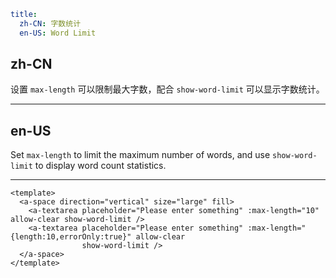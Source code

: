 ```yaml
title:
  zh-CN: 字数统计
  en-US: Word Limit
```

## zh-CN

设置 `max-length` 可以限制最大字数，配合 `show-word-limit` 可以显示字数统计。

---

## en-US

Set `max-length` to limit the maximum number of words, and use `show-word-limit` to display word count statistics.

---

```vue
<template>
  <a-space direction="vertical" size="large" fill>
    <a-textarea placeholder="Please enter something" :max-length="10" allow-clear show-word-limit />
    <a-textarea placeholder="Please enter something" :max-length="{length:10,errorOnly:true}" allow-clear
                show-word-limit />
  </a-space>
</template>
```
